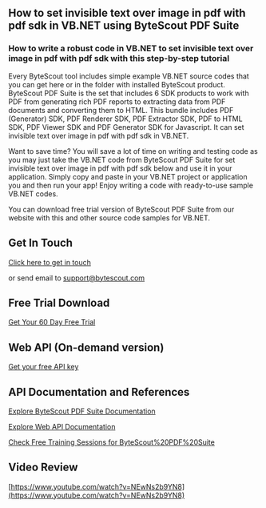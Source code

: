 ## How to set invisible text over image in pdf with pdf sdk in VB.NET using ByteScout PDF Suite

### How to write a robust code in VB.NET to set invisible text over image in pdf with pdf sdk with this step-by-step tutorial

Every ByteScout tool includes simple example VB.NET source codes that you can get here or in the folder with installed ByteScout product. ByteScout PDF Suite is the set that includes 6 SDK products to work with PDF from generating rich PDF reports to extracting data from PDF documents and converting them to HTML. This bundle includes PDF (Generator) SDK, PDF Renderer SDK, PDF Extractor SDK, PDF to HTML SDK, PDF Viewer SDK and PDF Generator SDK for Javascript. It can set invisible text over image in pdf with pdf sdk in VB.NET.

Want to save time? You will save a lot of time on writing and testing code as you may just take the VB.NET code from ByteScout PDF Suite for set invisible text over image in pdf with pdf sdk below and use it in your application.  Simply copy and paste in your VB.NET project or application you and then run your app! Enjoy writing a code with ready-to-use sample VB.NET codes.

You can download free trial version of ByteScout PDF Suite from our website with this and other source code samples for VB.NET.

## Get In Touch

[Click here to get in touch](https://bytescout.zendesk.com/hc/en-us/requests/new?subject=ByteScout%20PDF%20Suite%20Question)

or send email to [support@bytescout.com](mailto:support@bytescout.com?subject=ByteScout%20PDF%20Suite%20Question) 

## Free Trial Download

[Get Your 60 Day Free Trial](https://bytescout.com/download/web-installer?utm_source=github-readme)

## Web API (On-demand version)

[Get your free API key](https://pdf.co/documentation/api?utm_source=github-readme)

## API Documentation and References

[Explore ByteScout PDF Suite Documentation](https://bytescout.com/documentation/index.html?utm_source=github-readme)

[Explore Web API Documentation](https://pdf.co/documentation/api?utm_source=github-readme)

[Check Free Training Sessions for ByteScout%20PDF%20Suite](https://academy.bytescout.com/)

## Video Review

[https://www.youtube.com/watch?v=NEwNs2b9YN8](https://www.youtube.com/watch?v=NEwNs2b9YN8)